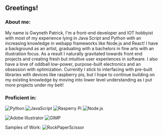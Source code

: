 <h2>Greetings!</h2>
<h3>About me:</h3>
My name is Gwyneth Patrick, I'm a front-end developer and IOT hobbyist with most of my experience lying in Java Script and Python with an increasing knowledge in webapp frameworks like Node.js and React! I have a background as an artist, graduating with a bachelors in fine arts with an illustration focus. As a result I naturally gravitated towards front end projects and creating fresh but intuitive user experiences in software. I also have a love of oddball low-power, purpose-built electronics and an obsession with optimization. Currently I stick to interfacing with pre-built libraries with devices like raspberry pis, but I hope to continue building on my existing knowledge by moving into lower level understanding as I put more projects under my belt!

<h3>Proficient in:</h3>

![Python](https://camo.githubusercontent.com/65374378e4f455f814ca433e9008af57c57165df18485ddaa25fa2d58ef2455e/68747470733a2f2f696d672e736869656c64732e696f2f62616467652f507974686f6e2d3337373641422e7376673f7374796c653d666f722d7468652d6261646765266c6f676f3d507974686f6e266c6f676f436f6c6f723d7768697465) 
![JavaScript](https://camo.githubusercontent.com/56ba1483907c21b517b4b3e38723cf831bf90c3c50d9a94b23d114590dbaa7f5/68747470733a2f2f696d672e736869656c64732e696f2f62616467652f4a6176615363726970742d4637444631452e7376673f7374796c653d666f722d7468652d6261646765266c6f676f3d4a617661536372697074266c6f676f436f6c6f723d626c61636b)
![Rasperry Pi](https://camo.githubusercontent.com/08721294196eb6d80170aea50e70f2bcf0fde994ab62b9d15e340b4e6faeaa8f/68747470733a2f2f696d672e736869656c64732e696f2f62616467652f52617370626572727925323050692d4132323834362e7376673f7374796c653d666f722d7468652d6261646765266c6f676f3d5261737062657272792d5069266c6f676f436f6c6f723d7768697465)
![Node.js](https://camo.githubusercontent.com/a23c6b893420659a25e98d5e79d1edad11c7aaab8fa54503ed85854635b5223e/68747470733a2f2f696d672e736869656c64732e696f2f62616467652f4e6f64652e6a732d3333393933332e7376673f7374796c653d666f722d7468652d6261646765266c6f676f3d6e6f6465646f746a73266c6f676f436f6c6f723d7768697465) 

![Adobe Illustrator](https://camo.githubusercontent.com/1bdf1215d4297e308126a7ba64817b6fbcf51ae017a996c66fea0146c73c4597/68747470733a2f2f696d672e736869656c64732e696f2f62616467652f41646f6265253230496c6c7573747261746f722d4646394130302e7376673f7374796c653d666f722d7468652d6261646765266c6f676f3d41646f62652d496c6c7573747261746f72266c6f676f436f6c6f723d7768697465) 
![GIMP](https://camo.githubusercontent.com/97f00e94e5a1591fad310e00aaa9b4fd15772f0e00c5b53e8b8068e988f0b7a1/68747470733a2f2f696d672e736869656c64732e696f2f62616467652f47494d502d3543353534332e7376673f7374796c653d666f722d7468652d6261646765266c6f676f3d47494d50266c6f676f436f6c6f723d7768697465)

Samples of Work:
![RockPaperScissor](https://camo.githubusercontent.com/73a38a68c5936525ee5a3d0afd8b90f26958343ca0f208a35fd63c72dfc8826c/68747470733a2f2f692e696d6775722e636f6d2f583231727654652e706e67)

